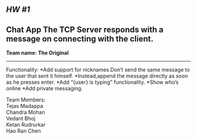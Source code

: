 ***HW #1***
----
**Chat App**
The TCP Server responds with a message on connecting with the client.
----
**Team name: The Original**

----
Functionality:
*Add support for nicknames.Don’t send the same message to the user that sent it himself.
*Instead,append the message directly as soon as he presses enter.
*Add “{user} is typing” functionality.
*Show who’s online
*Add private messaging. 

Team Members:<br /> 
Tejas Madappa <br />
Chandra Mohan <br />
Vedant Bhoj  <br />
Ketan Rudrurkar  <br />
Hao Ran Chen 
